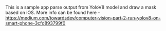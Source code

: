 This is a sample app parse output from YoloV8 model and draw a mask based on iOS. 
More info can be found here - https://medium.com/towardsdev/computer-vision-part-2-run-yolov8-on-smart-phone-3cfd893799f0
